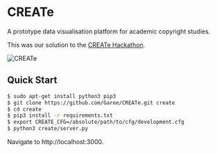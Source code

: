 # CREATe
A prototype data visualisation platform for academic copyright studies.

This was our solution to the [CREATe Hackathon](http://www.create.ac.uk/hacks/).

![CREATe](https://googledrive.com/host/0B6xpBIlxAFeqOXBYdVpXemlKSTA/create_screenshot.png)

## Quick Start

```sh
$ sudo apt-get install python3 pip3
$ git clone https://github.com/Garee/CREATe.git create
$ cd create
$ pip3 install -r requirements.txt
$ export CREATE_CFG=/absolute/path/to/cfg/development.cfg
$ python3 create/server.py
```

Navigate to http://localhost:3000.
